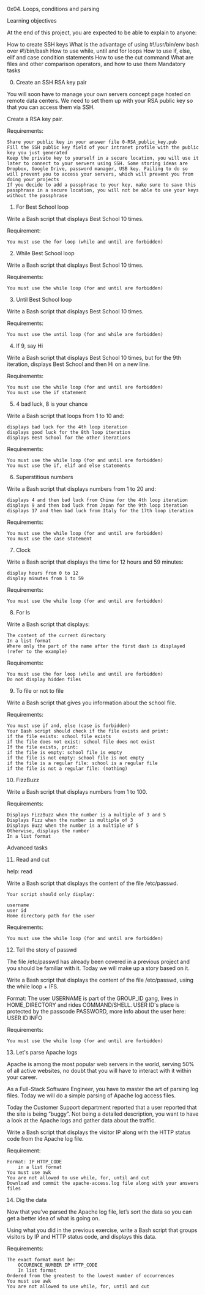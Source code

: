 0x04. Loops, conditions and parsing

Learning objectives

At the end of this project, you are expected to be able to explain to anyone:

How to create SSH keys
What is the advantage of using #!/usr/bin/env bash over #!/bin/bash
How to use while, until and for loops
How to use if, else, elif and case condition statements
How to use the cut command
What are files and other comparison operators, and how to use them
Mandatory tasks

0. Create an SSH RSA key pair

You will soon have to manage your own servers concept page hosted on remote data centers. We need to set them up with your RSA public key so that you can access them via SSH.

Create a RSA key pair.

Requirements:

	Share your public key in your answer file 0-RSA_public_key.pub
	Fill the SSH public key field of your intranet profile with the public key you just generated
	Keep the private key to yourself in a secure location, you will use it later to connect to your servers using SSH. Some storing ideas are Dropbox, Google Drive, password manager, USB key. Failing to do so will prevent you to access your servers, which will prevent you from doing your projects
	If you decide to add a passphrase to your key, make sure to save this passphrase in a secure location, you will not be able to use your keys without the passphrase
1. For Best School loop

Write a Bash script that displays Best School 10 times.

Requirement:

	You must use the for loop (while and until are forbidden)
2. While Best School loop

Write a Bash script that displays Best School 10 times.

Requirements:

	You must use the while loop (for and until are forbidden)
3. Until Best School loop

Write a Bash script that displays Best School 10 times.

Requirements:

	You must use the until loop (for and while are forbidden)
4. If 9, say Hi

Write a Bash script that displays Best School 10 times, but for the 9th iteration, displays Best School and then Hi on a new line.

Requirements:

	You must use the while loop (for and until are forbidden)
	You must use the if statement
5. 4 bad luck, 8 is your chance

Write a Bash script that loops from 1 to 10 and:

	displays bad luck for the 4th loop iteration
	displays good luck for the 8th loop iteration
	displays Best School for the other iterations

Requirements:

	You must use the while loop (for and until are forbidden)
	You must use the if, elif and else statements
6. Superstitious numbers

Write a Bash script that displays numbers from 1 to 20 and:

	displays 4 and then bad luck from China for the 4th loop iteration
	displays 9 and then bad luck from Japan for the 9th loop iteration
	displays 17 and then bad luck from Italy for the 17th loop iteration

Requirements:

	You must use the while loop (for and until are forbidden)
	You must use the case statement
7. Clock

Write a Bash script that displays the time for 12 hours and 59 minutes:

	display hours from 0 to 12
	display minutes from 1 to 59

Requirements:

	You must use the while loop (for and until are forbidden)
8. For ls

Write a Bash script that displays:

	The content of the current directory
	In a list format
	Where only the part of the name after the first dash is displayed (refer to the example)

Requirements:

	You must use the for loop (while and until are forbidden)
	Do not display hidden files
9. To file or not to file

Write a Bash script that gives you information about the school file.

Requirements:

	You must use if and, else (case is forbidden)
	Your Bash script should check if the file exists and print:
	if the file exists: school file exists
	if the file does not exist: school file does not exist
	If the file exists, print:
	if the file is empty: school file is empty
	if the file is not empty: school file is not empty
	if the file is a regular file: school is a regular file
	if the file is not a regular file: (nothing)
10. FizzBuzz

Write a Bash script that displays numbers from 1 to 100.

Requirements:

	Displays FizzBuzz when the number is a multiple of 3 and 5
	Displays Fizz when the number is multiple of 3
	Displays Buzz when the number is a multiple of 5
	Otherwise, displays the number
	In a list format
Advanced tasks

11. Read and cut

help: read

Write a Bash script that displays the content of the file /etc/passwd.

	Your script should only display:

	username
	user id
	Home directory path for the user

Requirements:

	You must use the while loop (for and until are forbidden)
12. Tell the story of passwd

The file /etc/passwd has already been covered in a previous project and you should be familiar with it. Today we will make up a story based on it.

Write a Bash script that displays the content of the file /etc/passwd, using the while loop + IFS.

Format: The user USERNAME is part of the GROUP_ID gang, lives in HOME_DIRECTORY and rides COMMAND/SHELL. USER ID's place is protected by the passcode PASSWORD, more info about the user here: USER ID INFO

Requirements:

	You must use the while loop (for and until are forbidden)
13. Let's parse Apache logs

Apache is among the most popular web servers in the world, serving 50% of all active websites, no doubt that you will have to interact with it within your career.

As a Full-Stack Software Engineer, you have to master the art of parsing log files. Today we will do a simple parsing of Apache log access files.

Today the Customer Support department reported that a user reported that the site is being “buggy”. Not being a detailed description, you want to have a look at the Apache logs and gather data about the traffic.

Write a Bash script that displays the visitor IP along with the HTTP status code from the Apache log file.

Requirement:

	Format: IP HTTP_CODE
		in a list format
	You must use awk
	You are not allowed to use while, for, until and cut
	Download and commit the apache-access.log file along with your answers files
14. Dig the data

Now that you’ve parsed the Apache log file, let’s sort the data so you can get a better idea of what is going on.

Using what you did in the previous exercise, write a Bash script that groups visitors by IP and HTTP status code, and displays this data.

Requirements:

	The exact format must be:
		OCCURENCE_NUMBER IP HTTP_CODE
		In list format
	Ordered from the greatest to the lowest number of occurrences
	You must use awk
	You are not allowed to use while, for, until and cut
